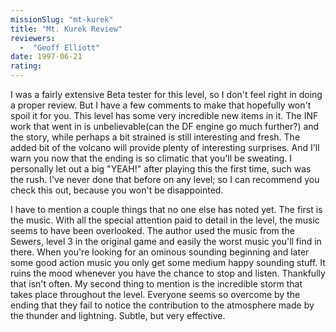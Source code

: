 ```yaml
---
missionSlug: "mt-kurek"
title: "Mt. Kurek Review"
reviewers: 
  -  "Geoff Elliott"
date: 1997-06-21
rating:
---
```


I was a fairly extensive Beta tester for this level, so I don't feel right in doing a proper review. But I have a few comments to make that hopefully won't spoil it for you. This level has some very incredible new items in it. The INF work that went in is unbelievable(can the DF engine go much further?) and the story, while perhaps a bit strained is still interesting and fresh. The added bit of the volcano will provide plenty of interesting surprises. And I'll warn you now that the ending is so climatic that you'll be sweating. I personally let out a big "YEAH!" after playing this the first time, such was the rush. I've never done that before on any level; so I can recommend you check this out, because you won't be disappointed.

I have to mention a couple things that no one else has noted yet. The first is the music. With all the special attention paid to detail in the level, the music seems to have been overlooked. The author used the music from the Sewers, level 3 in the original game and easily the worst music you'll find in there. When you're looking for an ominous sounding beginning and later some good action music you only get some medium happy sounding stuff. It ruins the mood whenever you have the chance to stop and listen. Thankfully that isn't often. My second thing to mention is the incredible storm that takes place throughout the level. Everyone seems so overcome by the ending that they fail to notice the contribution to the atmosphere made by the thunder and lightning. Subtle, but very effective.